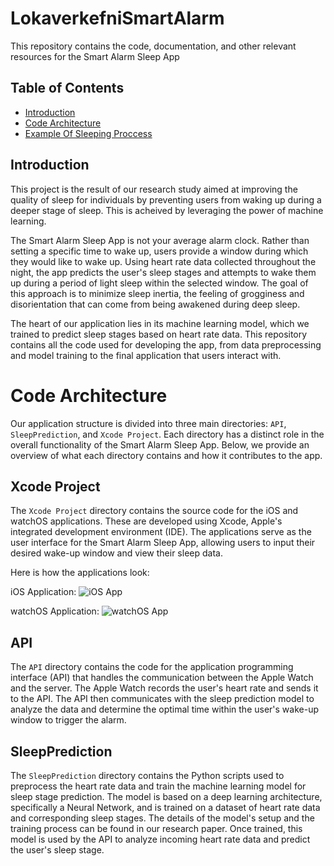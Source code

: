 # LokaverkefniSmartAlarm
This repository contains the code, documentation, and other relevant resources for the Smart Alarm Sleep App


## Table of Contents

- [Introduction](#Introduction)
- [Code Architecture](#code-rchitecture)
- [Example Of Sleeping Proccess](#example-proccess)

## Introduction

This project is the result of our research study aimed at improving the quality of sleep for individuals by preventing users from waking up during a deeper stage of sleep. This is acheived by leveraging the power of machine learning.

The Smart Alarm Sleep App is not your average alarm clock. Rather than setting a specific time to wake up, users provide a window during which they would like to wake up. Using heart rate data collected throughout the night, the app predicts the user's sleep stages and attempts to wake them up during a period of light sleep within the selected window. The goal of this approach is to minimize sleep inertia, the feeling of grogginess and disorientation that can come from being awakened during deep sleep.

The heart of our application lies in its machine learning model, which we trained to predict sleep stages based on heart rate data. This repository contains all the code used for developing the app, from data preprocessing and model training to the final application that users interact with.


# Code Architecture

Our application structure is divided into three main directories: `API`, `SleepPrediction`, and `Xcode Project`. Each directory has a distinct role in the overall functionality of the Smart Alarm Sleep App. Below, we provide an overview of what each directory contains and how it contributes to the app.

## Xcode Project
The `Xcode Project` directory contains the source code for the iOS and watchOS applications. These are developed using Xcode, Apple's integrated development environment (IDE). The applications serve as the user interface for the Smart Alarm Sleep App, allowing users to input their desired wake-up window and view their sleep data. 

Here is how the applications look:

iOS Application: ![iOS App](link_to_ios_app_image)

watchOS Application: ![watchOS App](link_to_watchos_app_image)

## API
The `API` directory contains the code for the application programming interface (API) that handles the communication between the Apple Watch and the server. The Apple Watch records the user's heart rate and sends it to the API. The API then communicates with the sleep prediction model to analyze the data and determine the optimal time within the user's wake-up window to trigger the alarm.

## SleepPrediction
The `SleepPrediction` directory contains the Python scripts used to preprocess the heart rate data and train the machine learning model for sleep stage prediction. The model is based on a deep learning architecture, specifically a Neural Network, and is trained on a dataset of heart rate data and corresponding sleep stages. The details of the model's setup and the training process can be found in our research paper. Once trained, this model is used by the API to analyze incoming heart rate data and predict the user's sleep stage.
